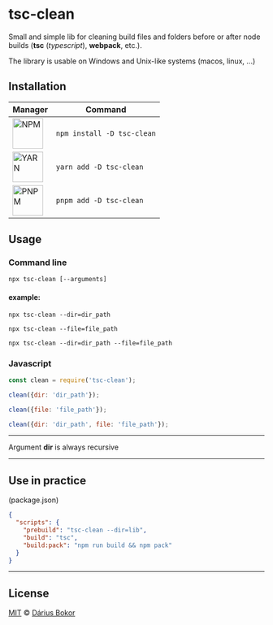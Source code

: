 # tsc-clean

Small and simple lib for cleaning build files and folders before or after node builds (**tsc** (_typescript_), **webpack**, etc.).

The library is usable on Windows and Unix-like systems (macos, linux, ...)

## Installation

| Manager                                                                                                                                                                                   | Command                    |
|-------------------------------------------------------------------------------------------------------------------------------------------------------------------------------------------|----------------------------|
| <img width="60px" src="https://upload.wikimedia.org/wikipedia/commons/d/db/Npm-logo.svg" alt="NPM">                                                                                       | `npm install -D tsc-clean` |
| <img width="60px" src="https://raw.githubusercontent.com/yarnpkg/assets/76d30ca2aebed5b73ea8131d972218fb860bd32d/yarn-kitten-full.svg" alt="YARN">                                        | `yarn add -D tsc-clean`    |
| <img width="60px" src="https://d33wubrfki0l68.cloudfront.net/aad219b6c931cebb53121dcda794f6180d9e4397/17f34/assets/images/pnpm-standard-79c9dbb2e99b8525ae55174580061e1b.svg" alt="PNPM"> | `pnpm add -D tsc-clean`    |

## Usage

### Command line

`npx tsc-clean [--arguments]`

#### example:
`npx tsc-clean --dir=dir_path`

`npx tsc-clean --file=file_path`

`npx tsc-clean --dir=dir_path --file=file_path`



### Javascript

```javascript
const clean = require('tsc-clean');

clean({dir: 'dir_path'});

clean({file: 'file_path'});

clean({dir: 'dir_path', file: 'file_path'});
```
---

Argument **dir** is always recursive

---

## Use in practice
(package.json)

```json
{
  "scripts": {
    "prebuild": "tsc-clean --dir=lib",
    "build": "tsc",
    "build:pack": "npm run build && npm pack"
  }
}
```
---
## License

[MIT](LICENSE) © [Dárius Bokor](https://www.weroro.sk/)

